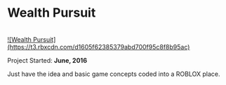 <h1> Wealth Pursuit </h1><br>
<a href="https://www.roblox.com/games/445228944/--">![Wealth Pursuit](https://t3.rbxcdn.com/d1605f62385379abd700f95c8f8b95ac)</a>
<br>

Project Started: <b>June, 2016</b><br>

Just have the idea and basic game concepts coded into a ROBLOX place.
